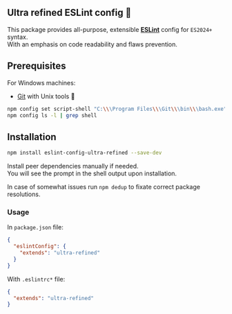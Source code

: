 Ultra refined ESLint config 📜
---
This package provides all-purpose, extensible **[ESLint](https://eslint.org/)** config for `ES2024+` syntax.  
With an emphasis on code readability and flaws prevention.

## Prerequisites

For Windows machines:

* [Git](https://gitforwindows.org/) with Unix tools 🧰

```bash
npm config set script-shell "C:\\\Program Files\\\Git\\\bin\\\bash.exe"  
npm config ls -l | grep shell
```

## Installation

```bash
npm install eslint-config-ultra-refined --save-dev
```

Install peer dependencies manually if needed.  
You will see the prompt in the shell output upon installation.

In case of somewhat issues run `npm dedup` to fixate correct package resolutions.

### Usage

In `package.json` file:

```json
{
  "eslintConfig": {
    "extends": "ultra-refined"
  }
}
```

With `.eslintrc*` file:

```json
{
  "extends": "ultra-refined"
}
```
